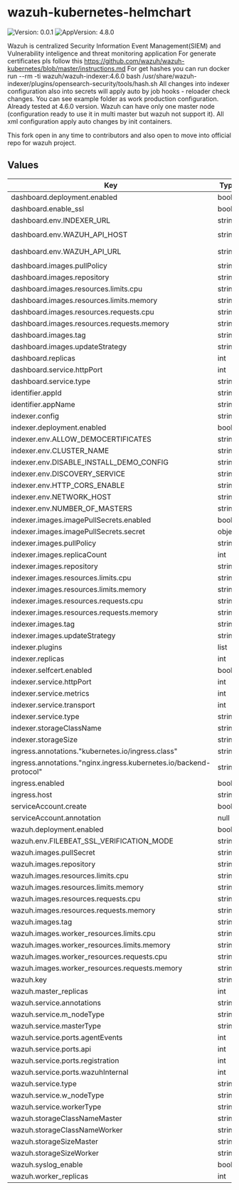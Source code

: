 # wazuh-kubernetes-helmchart

![Version: 0.0.1](https://img.shields.io/badge/Version-0.0.1-informational?style=flat-square) ![AppVersion: 4.8.0](https://img.shields.io/badge/AppVersion-4.8.0-informational?style=flat-square)

Wazuh is centralized Security Information Event Management(SIEM) and Vulnerability inteligence and threat monitoring application
For generate certificates pls follow this https://github.com/wazuh/wazuh-kubernetes/blob/master/instructions.md
For get hashes you can run docker run --rm -ti wazuh/wazuh-indexer:4.6.0 bash /usr/share/wazuh-indexer/plugins/opensearch-security/tools/hash.sh
All changes into indexer configuration also into secrets will apply auto by job hooks - reloader check changes.
You can see example folder as work production configuration.
Already tested at 4.6.0 version.
Wazuh can have only one master node (configuration ready to use it in multi master but wazuh not support it).
All xml configuration apply auto changes by init containers.

This fork open in any time to contributors and also open to move into official repo for wazuh project.

## Values

| Key | Type | Default | Description |
|-----|------|---------|-------------|
| dashboard.deployment.enabled | bool | `true` |  |
| dashboard.enable_ssl | bool | `false` |  |
| dashboard.env.INDEXER_URL | string | `"https://wazuh-sand-indexer-rest"` |  |
| dashboard.env.WAZUH_API_HOST | string | `"wazuh-manager-master-0.wazuh-sand-cluster"` |  |
| dashboard.env.WAZUH_API_URL | string | `"https://wazuh-manager-master-0.wazuh-sand-cluster"` |  |
| dashboard.images.pullPolicy | string | `"IfNotPresent"` |  |
| dashboard.images.repository | string | `"wazuh/wazuh-dashboard"` |  |
| dashboard.images.resources.limits.cpu | string | `"900m"` |  |
| dashboard.images.resources.limits.memory | string | `"1Gi"` |  |
| dashboard.images.resources.requests.cpu | string | `"500m"` |  |
| dashboard.images.resources.requests.memory | string | `"512Mi"` |  |
| dashboard.images.tag | string | `"4.6.0"` |  |
| dashboard.images.updateStrategy | string | `"OnDelete"` |  |
| dashboard.replicas | int | `1` |  |
| dashboard.service.httpPort | int | `5601` |  |
| dashboard.service.type | string | `"ClusterIP"` |  |
| identifier.appId | string | `"sand"` |  |
| identifier.appName | string | `"wazuh"` |  |
| indexer.config | string | `nil` |  |
| indexer.deployment.enabled | bool | `true` |  |
| indexer.env.ALLOW_DEMOCERTIFICATES | string | `"false"` |  |
| indexer.env.CLUSTER_NAME | string | `"wazuh"` |  |
| indexer.env.DISABLE_INSTALL_DEMO_CONFIG | string | `"true"` |  |
| indexer.env.DISCOVERY_SERVICE | string | `"wazuh-sand-indexer-nodes"` |  |
| indexer.env.HTTP_CORS_ENABLE | string | `"false"` |  |
| indexer.env.NETWORK_HOST | string | `"0.0.0.0"` |  |
| indexer.env.NUMBER_OF_MASTERS | string | `"3"` |  |
| indexer.images.imagePullSecrets.enabled | bool | `false` |  |
| indexer.images.imagePullSecrets.secret | object | `{}` |  |
| indexer.images.pullPolicy | string | `"IfNotPresent"` |  |
| indexer.images.replicaCount | int | `3` |  |
| indexer.images.repository | string | `"wazuh/wazuh-indexer"` |  |
| indexer.images.resources.limits.cpu | string | `"800m"` |  |
| indexer.images.resources.limits.memory | string | `"2Gi"` |  |
| indexer.images.resources.requests.cpu | string | `"500m"` |  |
| indexer.images.resources.requests.memory | string | `"1Gi"` |  |
| indexer.images.tag | string | `"4.6.0"` |  |
| indexer.images.updateStrategy | string | `"RollingUpdate"` |  |
| indexer.plugins | list | `[]` |  |
| indexer.replicas | int | `3` |  |
| indexer.selfcert.enabled | bool | `false` |  |
| indexer.service.httpPort | int | `9200` |  |
| indexer.service.metrics | int | `9600` |  |
| indexer.service.transport | int | `9300` |  |
| indexer.service.type | string | `"ClusterIP"` |  |
| indexer.storageClassName | string | `"gp2"` |  |
| indexer.storageSize | string | `"50Gi"` |  |
| ingress.annotations."kubernetes.io/ingress.class" | string | `"nginx"` |  |
| ingress.annotations."nginx.ingress.kubernetes.io/backend-protocol" | string | `"HTTPS"` |  |
| ingress.enabled | bool | `false` |  |
| ingress.host | string | `"wazuh.example.com"` |  |
| serviceAccount.create | bool | `true` |  |
| serviceAccount.annotation | null | `true` |  |
| wazuh.deployment.enabled | bool | `true` |  |
| wazuh.env.FILEBEAT_SSL_VERIFICATION_MODE | string | `"none"` |  |
| wazuh.images.pullSecret | string | `"regcred"` |  |
| wazuh.images.repository | string | `"wazuh/wazuh-manager"` |  |
| wazuh.images.resources.limits.cpu | string | `"850m"` |  |
| wazuh.images.resources.limits.memory | string | `"1Gi"` |  |
| wazuh.images.resources.requests.cpu | string | `"500m"` |  |
| wazuh.images.resources.requests.memory | string | `"500Mi"` |  |
| wazuh.images.tag | string | `"4.6.0"` |  |
| wazuh.images.worker_resources.limits.cpu | string | `"1500m"` |  |
| wazuh.images.worker_resources.limits.memory | string | `"2Gi"` |  |
| wazuh.images.worker_resources.requests.cpu | string | `"1000m"` |  |
| wazuh.images.worker_resources.requests.memory | string | `"1Gi"` |  |
| wazuh.key | string | `"c98b62a9b6169ac5f67dae55ae4a9088"` |  |
| wazuh.master_replicas | int | `1` |  |
| wazuh.service.annotations | string | `"null"` |  |
| wazuh.service.m_nodeType | string | `"master"` |  |
| wazuh.service.masterType | string | `"ClusterIP"` |  |
| wazuh.service.ports.agentEvents | int | `1514` |  |
| wazuh.service.ports.api | int | `55000` |  |
| wazuh.service.ports.registration | int | `1515` |  |
| wazuh.service.ports.wazuhInternal | int | `1516` |  |
| wazuh.service.type | string | `"ClusterIP"` |  |
| wazuh.service.w_nodeType | string | `"worker"` |  |
| wazuh.service.workerType | string | `"ClusterIP"` |  |
| wazuh.storageClassNameMaster | string | `"gp2"` |  |
| wazuh.storageClassNameWorker | string | `"gp2"` |  |
| wazuh.storageSizeMaster | string | `"50Gi"` |  |
| wazuh.storageSizeWorker | string | `"50Gi"` |  |
| wazuh.syslog_enable | bool | `true` |  |
| wazuh.worker_replicas | int | `2` |  |
